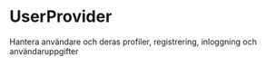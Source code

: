 # UserProvider
Hantera användare och deras profiler, registrering, inloggning och användaruppgifter
